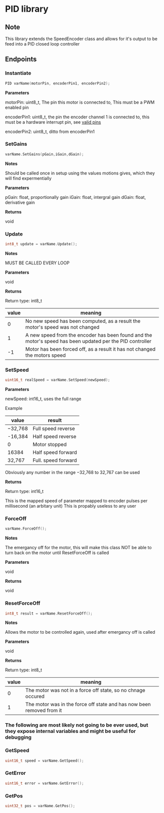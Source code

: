 # PID library

## Note

This library extends the SpeedEncoder class and allows for it's output to be feed into a PID closed loop controller

## Endpoints

### Instantiate
```cpp
PID varName(motorPin, encoderPin1, encoderPin2);
```


**Parameters**

motorPin: uint8_t, The pin this motor is connected to, This must be a PWM enabled pin

encoderPin1: uint8_t, the pin the encoder channel 1 is connected to, this must be a hardware interrupt pin, see [valid pins](https://www.arduino.cc/reference/en/language/functions/external-interrupts/attachinterrupt/)

encoderPin2: uint8_t, ditto from encoderPin1


### SetGains
```cpp
varName.SetGains(pGain,iGain,dGain);
```


**Notes**

Should be called once in setup using the values motions gives, which they will find expermentially


**Parameters**

pGain: float, proportionally gain
iGain: float, intergral gain
dGain: float, derivative gain

**Returns**

void



### Update
```cpp
int8_t update = varName.Update();
```


**Notes**

MUST BE CALLED EVERY LOOP


**Parameters**

void


**Returns**

Return type: int8_t

| value | meaning |
| --- | --- |
| 0 | No new speed has been computed, as a result the motor's speed was not changed |
| 1 | A new speed from the encoder has been found and the motor's speed has been updated per the PID controller |
| -1 | Motor has been forced off, as a result it has not changed the motors speed |



### SetSpeed
```cpp
uint16_t realSpeed = varName.SetSpeed(newSpeed);
```


**Parameters**

newSpeed: int16_t, uses the full range 

Example

| value | result |
| --- | --- |
| −32,768 | Full speed reverse |
| -16,384 | Half speed reverse |
| 0 | Motor stopped |
| 16384 | Half speed forward |
| 32,767 | Full. speed forward |

Obviously any number in the range −32,768 to 32,767 can be used

**Returns**

Return type: int16_t

This is the mapped speed of parameter mapped to encoder pulses per millisecond (an arbitary unit)
This is propably useless to any user


### ForceOff
```cpp
varName.ForceOff();
```


**Notes**

The emergancy off for the motor, this will make this class NOT be able to turn back on the motor until ResetForceOff is called


**Parameters**

void


**Returns**

void



### ResetForceOff
```cpp
int8_t result = varName.ResetForceOff();
```

**Notes**

Allows the motor to be controlled again, used after emergancy off is called

**Parameters**

void


**Returns**

Return type: int8_t

| value | meaning |
| --- | --- | 
| 0 | The motor was not in a force off state, so no chnage occured |
| 1 | The motor was in the force off state and has now been removed from it |


### The following are most likely not going to be ever used, but they expose internal variables and might be useful for debugging

### GetSpeed
```cpp
uint16_t speed = varName.GetSpeed();
```



### GetError
```cpp
uint16_t error = varName.GetError();
```



### GetPos
```cpp
uint32_t pos = varName.GetPos();
```
